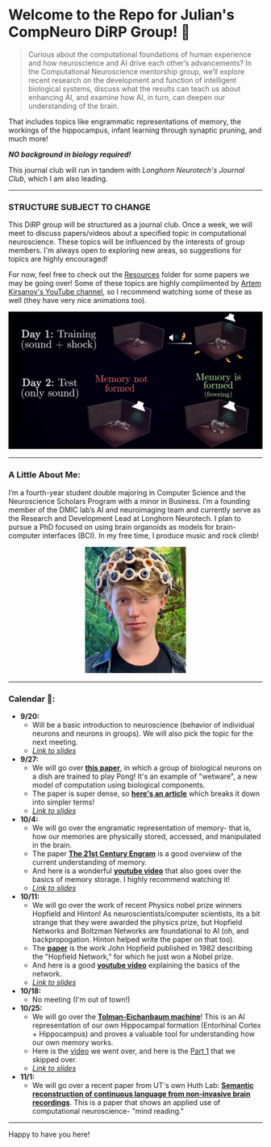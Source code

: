 # Welcome to the Repo for Julian's CompNeuro DiRP Group! 🧠

> Curious about the computational foundations of human experience and how neuroscience and AI drive each other’s advancements? In the Computational Neuroscience mentorship group, we’ll explore recent research on the development and function of intelligent biological systems, discuss what the results can teach us about enhancing AI, and examine how AI, in turn, can deepen our understanding of the brain.

That includes topics like engrammatic representations of memory, the workings of the hippocampus, infant learning through synaptic pruning, and much more!

***NO background in biology required!***

This journal club will run in tandem with *Longhorn Neurotech's Journal Club*, which I am also leading.

---

### **STRUCTURE SUBJECT TO CHANGE**

This DiRP group will be structured as a journal club. Once a week, we will meet to discuss papers/videos about a specified topic in computational neuroscience. These topics will be influenced by the interests of group members. I'm always open to exploring new areas, so suggestions for topics are highly encouraged!

For now, feel free to check out the [Resources](./Resources) folder for some papers we may be going over! Some of these topics are highly complimented by [Artem Kirsanov's YouTube channel](https://www.youtube.com/@ArtemKirsanov/featured), so I recommend watching some of these as well (they have very nice animations too).
<p align="center">
  <a href="https://www.youtube.com/watch?v=X5trRLX7PQY">
    <img src=".misc/artem.png" alt="Screenshot of Kirsanov video" width="600" height="auto">
  </a>
</p>

---

### A Little About Me:

I’m a fourth-year student double majoring in Computer Science and the Neuroscience Scholars Program with a minor in Business. I’m a founding member of the DMIC lab’s AI and neuroimaging team and currently serve as the Research and Development Lead at Longhorn Neurotech. I plan to pursue a PhD focused on using brain organoids as models for brain-computer interfaces (BCI). In my free time, I produce music and rock climb!
<p align="center">
  <a href = "https://lhneurotech.com/index.html">
    <img src=".misc/realphoto.jpeg" alt="Picture of Julian Weaver that totally isn't edited. Links to LHNT page (which is a WIP)" width="200" height="auto">
  </a>
</p>

---

### Calendar 📅:

- **9/20:**
  - Will be a basic introduction to neuroscience (behavior of individual neurons and neurons in groups). We will also pick the topic for the next meeting.
  - <a href = "https://docs.google.com/presentation/d/1rGYJxhl2N0D2FNJOnoF-xJ-zQfPaJh2zwuNdMoSgMsI/edit?usp=sharing">*Link to slides*</a>
- **9/27:**
  - We will go over [**this paper**](./Resources/Papers/DishBrainPong.pdf), in which a group of biological neurons on a dish are trained to play Pong! It's an example of "wetware", a new model of computation using biological components.
  - The paper is super dense, so [**here's an article**](https://www.the-scientist.com/how-neurons-in-a-dish-learned-to-play-pong-70613) which breaks it down into simpler terms!
  - <a href = "https://docs.google.com/presentation/d/1iz_SYq0NYGrq0YfkLSErbl9jSAySaIkDWhEURsWTnTs/edit?usp=sharing">*Link to slides*</a>
- **10/4:**
  - We will go over the engramatic representation of memory- that is, how our memories are physically stored, accessed, and manipulated in the brain.
  - The paper [**The 21st Century Engram**](./Resources/Papers/The21stCenturyEngram.pdf) is a good overview of the current understanding of memory.
  - And here is a wonderful [**youtube video**](https://youtu.be/X5trRLX7PQY?si=1ofxL2JtGfRwC-gI](https://youtu.be/X5trRLX7PQY?si=dJ873_7poR_nqoEj)) that also goes over the basics of memory storage. I highly recommend watching it!
  - <a href = "https://docs.google.com/presentation/d/1DnlYgj_ugCe51C9Y0mnG64ZxvuUtP56IDNZAvMtNsDo/edit?usp=sharing">*Link to slides*</a>
- **10/11:**
  - We will go over the work of recent Physics nobel prize winners Hopfield and Hinton! As neuroscientists/computer scientists, its a bit strange that they were awarded the physics prize, but Hopfield Networks and Boltzman Networks are foundational to AI (oh, and backpropogation. Hinton helped write the paper on that too).
  - The [**paper**](./Resources/Papers/HopfieldNetworks.pdf) is the work John Hopfield published in 1982 describing the "Hopfield Network," for which he just won a Nobel prize.
  - And here is a good [**youtube video**](https://www.youtube.com/watch?v=piF6D6CQxUw) explaining the basics of the network.
  - <a href = "https://docs.google.com/presentation/d/1kJrykHlhN18VeOhUrec_wksKW7xvblnEbsVh6gKUCoE/edit?usp=sharing">*Link to slides*</a>
- **10/18:**
  - No meeting (I'm out of town!)
- **10/25:**
  - We will go over the [**Tolman-Eichanbaum machine**](./Resources/Papers/Tolman-Eichenbaum-Machine.pdf)! This is an AI representation of our own Hippocampal formation (Entorhinal Cortex + Hippocampus) and proves a valuable tool for understanding how our own memory works.
  - Here is the [video](https://youtu.be/cufOEzoVMVA?si=u0HbBV30mBRnR5GQ) we went over, and here is the [Part 1](https://youtu.be/9qOaII_PzGY?si=-R0TiIzgrrqFXpzY) that we skipped over.
  - <a href = "https://docs.google.com/presentation/d/1EBR87amddD_0CPwXSi67xEkY7R1iZ821CUHM2U2Bb84/edit?usp=sharing">*Link to slides*</a>
- **11/1:**
  - We will go over a recent paper from UT's own Huth Lab: [**Semantic reconstruction of continuous language from non-invasive brain recordings**](./Resources/Papers/SemanticReconstructionFromBrainRecordings.pdf). This is a paper that shows an applied use of computational neuroscience- "mind reading."

---

Happy to have you here!
